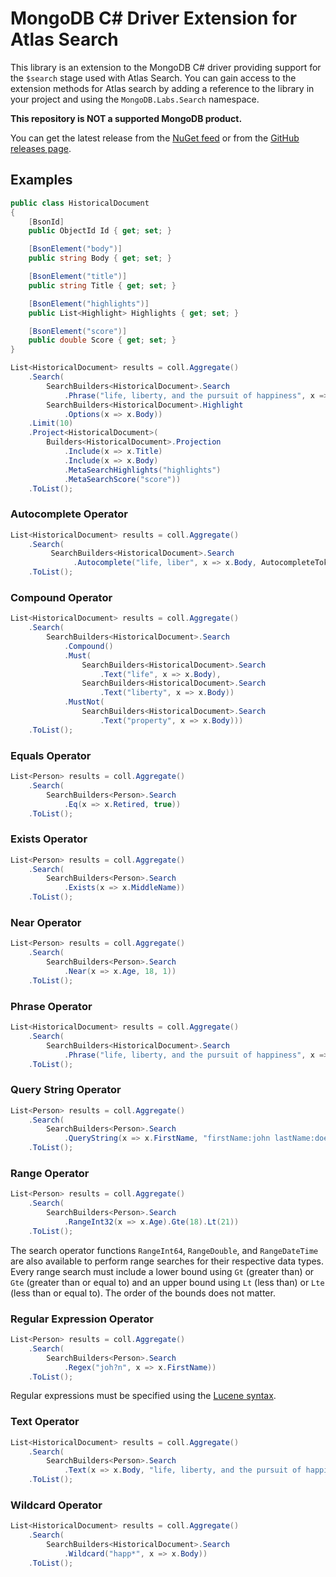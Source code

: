 MongoDB C# Driver Extension for Atlas Search
============================================

This library is an extension to the MongoDB C# driver providing support for the
`$search` stage used with Atlas Search. You can gain access to the extension
methods for Atlas search by adding a reference to the library in your project
and using the `MongoDB.Labs.Search` namespace.

**This repository is NOT a supported MongoDB product.**

You can get the latest release from the [NuGet feed](https://www.nuget.org/packages/MongoDB.Labs.Search)
or from the [GitHub releases page](https://github.com/mongodb-labs/mongo-csharp-search/releases).

Examples
--------

```C#
public class HistoricalDocument
{
    [BsonId]
    public ObjectId Id { get; set; }

    [BsonElement("body")]
    public string Body { get; set; }

    [BsonElement("title")]
    public string Title { get; set; }

    [BsonElement("highlights")]
    public List<Highlight> Highlights { get; set; }

    [BsonElement("score")]
    public double Score { get; set; }
}

List<HistoricalDocument> results = coll.Aggregate()
    .Search(
        SearchBuilders<HistoricalDocument>.Search
            .Phrase("life, liberty, and the pursuit of happiness", x => x.Body, 5),
        SearchBuilders<HistoricalDocument>.Highlight
            .Options(x => x.Body))
    .Limit(10)
    .Project<HistoricalDocument>(
        Builders<HistoricalDocument>.Projection
            .Include(x => x.Title)
            .Include(x => x.Body)
            .MetaSearchHighlights("highlights")
            .MetaSearchScore("score"))
    .ToList();
```

### Autocomplete Operator

```C#
List<HistoricalDocument> results = coll.Aggregate()
    .Search(
         SearchBuilders<HistoricalDocument>.Search
              .Autocomplete("life, liber", x => x.Body, AutocompleteTokenOrder.Sequential))
    .ToList();
```

### Compound Operator

```C#
List<HistoricalDocument> results = coll.Aggregate()
    .Search(
        SearchBuilders<HistoricalDocument>.Search
            .Compound()
            .Must(
                SearchBuilders<HistoricalDocument>.Search
                    .Text("life", x => x.Body),
                SearchBuilders<HistoricalDocument>.Search
                    .Text("liberty", x => x.Body))
            .MustNot(
                SearchBuilders<HistoricalDocument>.Search
                    .Text("property", x => x.Body)))
    .ToList();
```

### Equals Operator

```C#
List<Person> results = coll.Aggregate()
    .Search(
        SearchBuilders<Person>.Search
            .Eq(x => x.Retired, true))
    .ToList();
```

### Exists Operator

```C#
List<Person> results = coll.Aggregate()
    .Search(
        SearchBuilders<Person>.Search
            .Exists(x => x.MiddleName))
    .ToList();
```

### Near Operator

```C#
List<Person> results = coll.Aggregate()
    .Search(
        SearchBuilders<Person>.Search
            .Near(x => x.Age, 18, 1))
    .ToList();
```

### Phrase Operator

```C#
List<HistoricalDocument> results = coll.Aggregate()
    .Search(
        SearchBuilders<HistoricalDocument>.Search
            .Phrase("life, liberty, and the pursuit of happiness", x => x.Body))
    .ToList();
```

### Query String Operator

```C#
List<Person> results = coll.Aggregate()
    .Search(
        SearchBuilders<Person>.Search
            .QueryString(x => x.FirstName, "firstName:john lastName:doe"))
    .ToList();
```

### Range Operator

```C#
List<Person> results = coll.Aggregate()
    .Search(
        SearchBuilders<Person>.Search
            .RangeInt32(x => x.Age).Gte(18).Lt(21))
    .ToList();
```

The search operator functions `RangeInt64`, `RangeDouble`, and `RangeDateTime` are also available
to perform range searches for their respective data types. Every range search must include a lower
bound using `Gt` (greater than) or `Gte` (greater than or equal to) and an upper bound using `Lt`
(less than) or `Lte` (less than or equal to). The order of the bounds does not matter.

### Regular Expression Operator

```C#
List<Person> results = coll.Aggregate()
    .Search(
        SearchBuilders<Person>.Search
            .Regex("joh?n", x => x.FirstName))
    .ToList();
```

Regular expressions must be specified using the
[Lucene syntax](https://www.mongodb.com/docs/atlas/atlas-search/regex/#lucene-regular-expression-behavior).

### Text Operator

```C#
List<HistoricalDocument> results = coll.Aggregate()
    .Search(
        SearchBuilders<Person>.Search
            .Text(x => x.Body, "life, liberty, and the pursuit of happiness"))
    .ToList();
```

### Wildcard Operator

```C#
List<HistoricalDocument> results = coll.Aggregate()
    .Search(
        SearchBuilders<HistoricalDocument>.Search
            .Wildcard("happ*", x => x.Body))
    .ToList();
```
